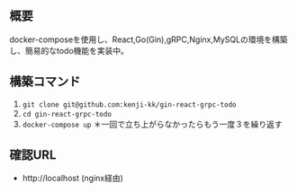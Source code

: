 ## 概要
docker-composeを使用し、React,Go(Gin),gRPC,Nginx,MySQLの環境を構築し、簡易的なtodo機能を実装中。

## 構築コマンド
1. `git clone git@github.com:kenji-kk/gin-react-grpc-todo`
2. `cd gin-react-grpc-todo`
3. `docker-compose up`
＊一回で立ち上がらなかったらもう一度３を繰り返す

## 確認URL
- http://localhost (nginx経由)
